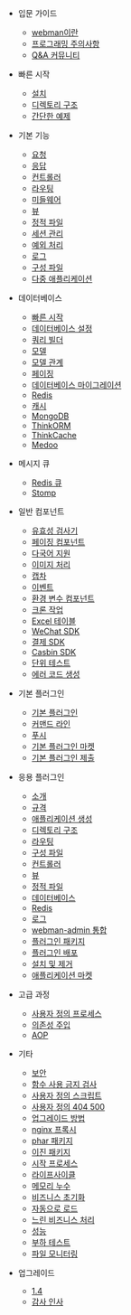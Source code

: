 - 입문 가이드

  - [webman이란](README.md)
  - [프로그래밍 주의사항](attention.md)
  - [Q&A 커뮤니티](help.md)
  
- 빠른 시작
  
  - [설치](install.md)
  - [디렉토리 구조](directory.md)
  - [간단한 예제](tutorial.md)

- 기본 기능

  - [요청](request.md)
  - [응답](response.md)
  - [컨트롤러](controller.md)
  - [라우팅](route.md)
  - [미들웨어](middleware.md)
  - [뷰](view.md)
  - [정적 파일](static.md)
  - [세션 관리](session.md)
  - [예외 처리](exception.md)
  - [로그](log.md)
  - [구성 파일](config.md)
  - [다중 애플리케이션](multiapp.md)

- 데이터베이스

  - [빠른 시작](db/tutorial.md)
  - [데이터베이스 설정](db/config.md)
  - [쿼리 빌더](db/queries.md)
  - [모델](db/model.md)
  - [모델 관계](db/relationships.md)
  - [페이징](db/paginator.md)
  - [데이터베이스 마이그레이션](db/migration.md)
  - [Redis](db/redis.md)
  - [캐시](db/cache.md)
  - [MongoDB](db/mongo.md)
  - [ThinkORM](db/thinkorm.md)
  - [ThinkCache](db/thinkcache.md)
  - [Medoo](db/medoo.md)
  
- 메시지 큐
  - [Redis 큐](queue/redis.md)
  - [Stomp](queue/stomp.md)
 
- 일반 컴포넌트
  - [유효성 검사기](components/validation.md)
  - [페이징 컴포넌트](components/paginator.md)
  - [다국어 지원](components/translation.md)
  - [이미지 처리](components/image.md)
  - [캡차](components/captcha.md)
  - [이벤트](components/event.md)
  - [환경 변수 컴포넌트](components/env.md)
  - [크론 작업](components/crontab.md)
  - [Excel 테이블](components/excel.md)
  - [WeChat SDK](components/wechat.md)
  - [결제 SDK](components/payment.md)
  - [Casbin SDK](components/casbin.md)
  - [단위 테스트](components/unitest.md)
  - [에러 코드 생성](components/generate_error_code.md)

- 기본 플러그인
  - [기본 플러그인](plugin/base.md)
  - [커맨드 라인](plugin/console.md)
  - [푸시](plugin/push.md)
  - [기본 플러그인 마켓](plugin/market.md)
  - [기본 플러그인 제출](plugin/create.md)

- 응용 플러그인
  - [소개](app/app.md)
  - [규격](app/standard.md)
  - [애플리케이션 생성](app/create.md)
  - [디렉토리 구조](app/directory.md)
  - [라우팅](app/route.md)
  - [구성 파일](app/config.md)
  - [컨트롤러](app/controller.md)
  - [뷰](app/view.md)
  - [정적 파일](app/static.md)
  - [데이터베이스](app/database.md)
  - [Redis](app/redis.md)
  - [로그](app/log.md)
  - [webman-admin 통합](app/admin.md)
  - [플러그인 패키지](app/pack.md)
  - [플러그인 배포](app/publish.md)
  - [설치 및 제거](app/install.md)
  - [애플리케이션 마켓](app/market.md)

- 고급 과정
  - [사용자 정의 프로세스](process.md)
  - [의존성 주입](di.md)
  - [AOP](aop.md)
  
- 기타
  - [보안](others/security.md)
  - [함수 사용 금지 검사](others/disable-function-check.md)
  - [사용자 정의 스크립트](others/scripts.md)
  - [사용자 정의 404 500](others/custom-error-page.md)
  - [업그레이드 방법](others/upgrade.md)
  - [nginx 프록시](others/nginx-proxy.md)
  - [phar 패키지](others/phar.md)
  - [이진 패키지](others/bin.md)
  - [시작 프로세스](others/process.md)
  - [라이프사이클](others/lifecycle.md)
  - [메모리 누수](others/memory-leak.md)
  - [비즈니스 초기화](others/bootstrap.md)
  - [자동으로 로드](others/autoload.md)
  - [느린 비즈니스 처리](others/task.md)
  - [성능](others/performance.md)
  - [부하 테스트](others/benchmarks.md)
  - [파일 모니터링](others/monitor.md)

- 업그레이드
  - [1.4](upgrade/1-4.md)
  - [감사 인사](thanks.md)
